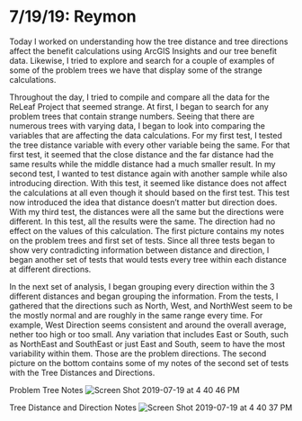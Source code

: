 7/19/19: Reymon 
================

Today I worked on understanding how the tree distance and tree directions affect the benefit calculations using ArcGIS Insights and our tree benefit data. Likewise, I tried to explore and search for a couple of examples of some of the problem trees we have that display some of the strange calculations. 

Throughout the day, I tried to compile and compare all the data for the ReLeaf Project that seemed strange. At first, I began to search for any problem trees that contain strange numbers. Seeing that there are numerous trees with varying data, I began to look into comparing the variables that are affecting the data calculations. For my first test, I tested the tree distance variable with every other variable being the same. For that first test, it seemed that the close distance and the far distance had the same results while the middle distance had a much smaller result. In my second test, I wanted to test distance again with another sample while also introducing direction. With this test, it seemed like distance does not affect the calculations at all even though it should based on the first test. This test now introduced the idea that distance doesn’t matter but direction does. With my third test, the distances were all the same but the directions were different. In this test, all the results were the same. The direction had no effect on the values of this calculation. The first picture contains my notes on the problem trees and first set of tests. Since all three tests began to show very contradicting information between distance and direction, I began another set of tests that would tests every tree within each distance at different directions.

In the next set of analysis, I began grouping every direction within the 3 different distances and began grouping the information. From the tests, I gathered that the directions such as North, West, and NorthWest seem to be the mostly normal and are roughly in the same range every time. For example, West Direction seems consistent and around the overall average, nether too high or too small. Any variation that includes East or South, such as NorthEast and SouthEast or just East and South, seem to have the most variability within them. Those are the problem directions. The second picture on the bottom contains some of my notes of the second set of tests with the Tree Distances and Directions.

Problem Tree Notes
![Screen Shot 2019-07-19 at 4 40 46 PM](https://user-images.githubusercontent.com/50882357/61570862-35493900-aa44-11e9-8077-720c6fc8b2f0.png)


Tree Distance and Direction Notes
![Screen Shot 2019-07-19 at 4 40 37 PM](https://user-images.githubusercontent.com/50882357/61570876-50b44400-aa44-11e9-9ef9-23eebde612e7.png)
